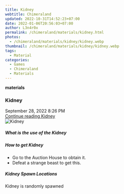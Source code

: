 ```yaml
---
title: Kidney
webtitle: Chimeraland
updated: 2022-10-31T14:52:23+07:00
date: 2022-01-06T20:56:03+07:00
author: L3n4r0x
permalink: /chimeraland/materials/kidney.html
photos:
  - /chimeraland/materials/kidney/kidney.webp
thumbnail: /chimeraland/materials/kidney/kidney.webp
tags:
  - Material
categories:
  - Games
  - Chimeraland
  - Materials
---
```


<section id="bootstrap-wrapper"><link rel="stylesheet" href="https://cdn.statically.io/gh/dimaslanjaka/Web-Manajemen/40ac3225/css/bootstrap-4.5-wrapper.css"/><div class="row g-0 border rounded overflow-hidden flex-md-row mb-4 shadow-sm position-relative"><div class="col p-4 d-flex flex-column position-static"><strong class="d-inline-block mb-2 text-success">materials</strong><h3 class="mb-0">Kidney</h3><div class="mb-1 text-muted">September 28, 2022 8:26 PM</div><a href="#" class="stretched-link d-none">Continue reading Kidney</a></div><div class="col-auto d-none d-lg-block"><img src="/chimeraland/materials/kidney/kidney.webp" alt="Kidney"/></div></div><div class="row"><div class="col-lg-6 col-12 mb-2"><div class="card"><div class="card-body"><h5 class="card-title">What is the use of the Kidney</h5><div class="card-text"><ul></ul></div></div></div></div><div class="col-lg-6 col-12 mb-2"><div class="card"><div class="card-body"><h5 class="card-title">How to get Kidney</h5><div class="card-text"><ul><li>Go to the Auction House to obtain it.</li><li>Defeat a strange beast to get this.</li></ul></div></div></div></div><div class="col-12 mb-2"><h5>Kidney Spawn Locations</h5><p>Kidney is randomly spawned</p></div></div></section>
